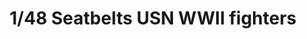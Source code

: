 ---
layout: product
title: "1/48 Seatbelts USN WWII fighters"
price: "1800" 
desc: "Set eceraja"
img_path: "/assets/img/49104.webp"
brand: "EDUARD"
available: true
special_offer: false
new: false
soon: false
cat: "010000"
subcat: "010400"
subsubcat: "00"
sifra: "49104"
popular: false
spec: false
---